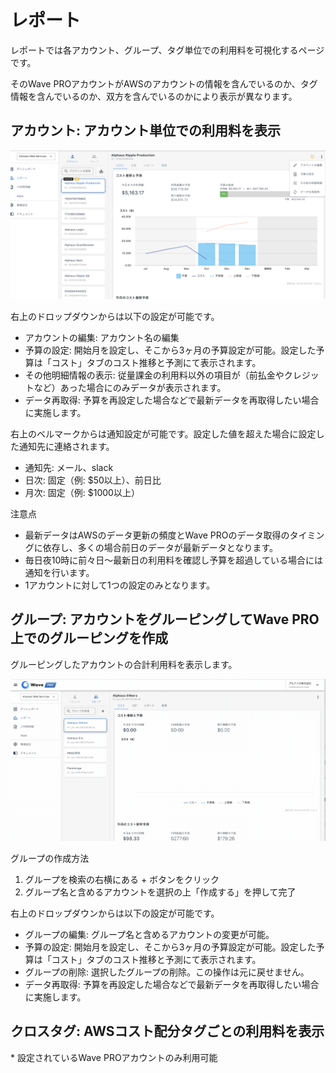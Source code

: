 # レポート

レポートでは各アカウント、グループ、タグ単位での利用料を可視化するページです。

そのWave PROアカウントがAWSのアカウントの情報を含んでいるのか、タグ情報を含んでいるのか、双方を含んでいるのかにより表示が異なります。

## **アカウント: アカウント単位での利用料を表示**

![](../assets/wavepro/Wave_Pro-6.png)

右上のドロップダウンからは以下の設定が可能です。

* アカウントの編集: アカウント名の編集
* 予算の設定: 開始月を設定し、そこから3ヶ月の予算設定が可能。設定した予算は「コスト」タブのコスト推移と予測にて表示されます。
* その他明細情報の表示: 従量課金の利用料以外の項目が（前払金やクレジットなど）あった場合にのみデータが表示されます。
* データ再取得: 予算を再設定した場合などで最新データを再取得したい場合に実施します。

右上のベルマークからは通知設定が可能です。設定した値を超えた場合に設定した通知先に連絡されます。

* 通知先: メール、slack
* 日次: 固定（例: $50以上）、前日比
* 月次: 固定（例: $1000以上）

注意点
* 最新データはAWSのデータ更新の頻度とWave PROのデータ取得のタイミングに依存し、多くの場合前日のデータが最新データとなります。
* 毎日夜10時に前々日〜最新日の利用料を確認し予算を超過している場合には通知を行います。
* 1アカウントに対して1つの設定のみとなります。

## **グループ: アカウントをグルーピングしてWave PRO上でのグルーピングを作成**

グルーピングしたアカウントの合計利用料を表示します。

![](../assets/wavepro/2021-10-12_16.16.12.gif)

グループの作成方法

1. グループを検索の右横にある + ボタンをクリック
2. グループ名と含めるアカウントを選択の上「作成する」を押して完了

右上のドロップダウンからは以下の設定が可能です。

* グループの編集: グループ名と含めるアカウントの変更が可能。
* 予算の設定: 開始月を設定し、そこから3ヶ月の予算設定が可能。設定した予算は「コスト」タブのコスト推移と予測にて表示されます。
* グループの削除: 選択したグループの削除。この操作は元に戻せません。
* データ再取得: 予算を再設定した場合などで最新データを再取得したい場合に実施します。

## クロスタグ: AWSコスト配分タグごとの利用料を表示

\* 設定されているWave PROアカウントのみ利用可能
